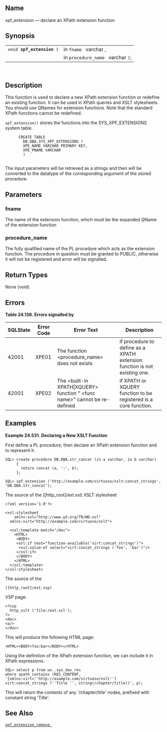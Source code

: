 <div id="fn_xpf_extension" class="refentry">

<div class="titlepage">

</div>

<div class="refnamediv">

## Name

xpf_extension — declare an XPath extension function

</div>

<div class="refsynopsisdiv">

## Synopsis

<div id="fsyn_xpf_extension" class="funcsynopsis">

|                                |                                   |
|--------------------------------|-----------------------------------|
| `void `**`xpf_extension`**` (` | in `fname ` varchar ,             |
|                                | in `procedure_name ` varchar `)`; |

<div class="funcprototype-spacer">

 

</div>

</div>

</div>

<div id="desc_xpf_extension" class="refsect1">

## Description

This function is used to declare a new XPath extension function or
redefine an existing function. It can be used in XPath queries and XSLT
stylesheets. You should use QNames for extension functions. Note that
the standard XPath functions cannot be redefined.

`xpf_extension()` stores the functions into the SYS_XPF_EXTENSIONS
system table.

``` programlisting
      CREATE TABLE
        DB.DBA.SYS_XPF_EXTENSIONS (
        XPE_NAME VARCHAR PRIMARY KEY,
        XPE_PNAME VARCHAR
        )
    
```

The input parameters will be retrieved as a strings and then will be
converted to the datatype of the corresponding argument of the stored
procedure.

</div>

<div id="params_xpf_extension" class="refsect1">

## Parameters

<div id="id124400" class="refsect2">

### fname

The name of the extension function, which must be the expanded QName of
the extension function

</div>

<div id="id124403" class="refsect2">

### procedure_name

The fully qualified name of the PL procedure which acts as the extension
function. The procedure in question must be granted to PUBLIC, otherwise
it will not be registered and error will be signalled.

</div>

</div>

<div id="ret_xpf_extension" class="refsect1">

## Return Types

None (void).

</div>

<div id="errors_xpf_extension" class="refsect1">

## Errors

<div id="id124411" class="table">

**Table 24.136. Errors signalled by**

<div class="table-contents">

| SQLState                              | Error Code                            | Error Text                                                                                                   | Description                                                               |
|---------------------------------------|---------------------------------------|--------------------------------------------------------------------------------------------------------------|---------------------------------------------------------------------------|
| <span class="errorcode">42001 </span> | <span class="errorcode">XPE01 </span> | <span class="errortext">The function \<procedure_name\> does not exists </span>                              | if procedure to define as a XPATH extension function is not existing one. |
| <span class="errorcode">42001 </span> | <span class="errorcode">XPE02 </span> | <span class="errortext">The \<built-in XPATH\|XQUERY\> function " \<func name\>" cannot be re-defined</span> | if XPATH or XQUERY function to be registered is a core function.          |

</div>

</div>

  

</div>

<div id="examples_xpf_extension" class="refsect1">

## Examples

<div id="ex_xpf_extension" class="example">

**Example 24.531. Declaring a New XSLT Function**

<div class="example-contents">

First define a PL procedure, then declare an XPath extension function
and to represent it.

``` programlisting
SQL> create procedure DB.DBA.str_concat (in a varchar, in b varchar)
     {
       return concat (a, ':', b);
     };

SQL> xpf_extension ('http://example.com/virtuoso/xslt:concat_strings', 'DB.DBA.str_concat');
```

The source of the (\[http_root\]/ext.xsl) XSLT stylesheet

``` programlisting
<?xml version='1.0'?>

<xsl:stylesheet
    xmlns:xsl="http://www.w3.org/TR/WD-xsl"
  xmlns:virt="http://example.com/virtuoso/xslt">

  <xsl:template match="/doc">
    <HTML>
     <BODY>
     <xsl:if test="function-available('virt:concat_strings')">
      <xsl:value-of select="virt:concat_strings ('foo', 'bar')"/>
     </xsl:if>
     </BODY>
    </HTML>
  </xsl:template>
</xsl:stylesheet>
```

The source of the

``` programlisting
([http_root]/ext.vsp)
```

VSP page:

``` programlisting
<?vsp
  http_xslt ('file:/ext.xsl');
?>
<doc>
<a/>
</doc>
```

This will produce the following HTML page:

``` programlisting
<HTML><BODY>foo:bar</BODY></HTML>
```

Using the definition of the XPath extension function, we can include it
in XPath expressions.

``` programlisting
SQL> select p from ws..sys_dav_res
where xpath_contains (RES_CONTENT,
'[xmlns:virt=''http://example.com/virtuoso/xslt'']
virt:concat_strings (''Title '', string(/chapter/title))', p);
```

This will return the contents of any '/chapter/title' nodes, prefixed
with constant string 'Title'.

</div>

</div>

  

</div>

<div id="seealso_xpf_extension" class="refsect1">

## See Also

<a href="fn_xpf_extension_remove.html" class="link"
title="xpf_extension_remove"><code
class="function">xpf_extension_remove </code></a>

</div>

</div>
